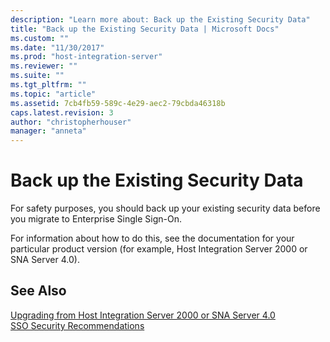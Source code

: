 ```yaml
---
description: "Learn more about: Back up the Existing Security Data"
title: "Back up the Existing Security Data | Microsoft Docs"
ms.custom: ""
ms.date: "11/30/2017"
ms.prod: "host-integration-server"
ms.reviewer: ""
ms.suite: ""
ms.tgt_pltfrm: ""
ms.topic: "article"
ms.assetid: 7cb4fb59-589c-4e29-aec2-79cbda46318b
caps.latest.revision: 3
author: "christopherhouser"
manager: "anneta"
---
```

# Back up the Existing Security Data
For safety purposes, you should back up your existing security data before you migrate to Enterprise Single Sign-On.  
  
 For information about how to do this, see the documentation for your particular product version (for example, Host Integration Server 2000 or SNA Server 4.0).  
  
## See Also  
 [Upgrading from Host Integration Server 2000 or SNA Server 4.0](../esso/upgrading-from-host-integration-server-2000-or-sna-server-4-0.md)   
 [SSO Security Recommendations](../esso/sso-security-recommendations.md)
